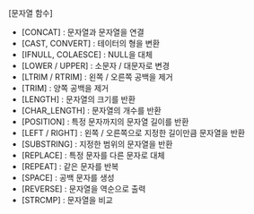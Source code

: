 [문자열 함수]
 - [CONCAT] : 문자열과 문자열을 연결
 - [CAST, CONVERT] : 테이터의 형을 변환
 - [IFNULL, COLAESCE] : NULL을 대체
 - [LOWER / UPPER] : 소문자 / 대문자로 변경
 - [LTRIM / RTRIM] : 왼쪽 / 오른쪽 공백을 제거
 - [TRIM] : 양쪽 공백을 제거
 - [LENGTH] : 문자열의 크기를 반환
 - [CHAR_LENGTH] : 문자열의 개수를 반환
 - [POSITION] : 특정 문자까지의 문자열 길이를 반환
 - [LEFT / RIGHT] : 왼쪽 / 오른쪽으로 지정한 길이만큼 문자열을 반환
 - [SUBSTRING] : 지정한 범위의 문자열을 반환
 - [REPLACE] : 특정 문자를 다른 문자로 대체
 - [REPEAT] : 같은 문자를 반복
 - [SPACE] : 공백 문자를 생성
 - [REVERSE] : 문자열을 역순으로 출력
 - [STRCMP] : 문자열을 비교